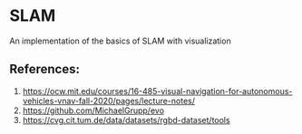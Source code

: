 # SLAM
An implementation of the basics of SLAM with visualization 

## References:
1) https://ocw.mit.edu/courses/16-485-visual-navigation-for-autonomous-vehicles-vnav-fall-2020/pages/lecture-notes/
2) https://github.com/MichaelGrupp/evo
3) https://cvg.cit.tum.de/data/datasets/rgbd-dataset/tools